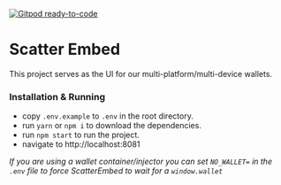 [![Gitpod ready-to-code](https://img.shields.io/badge/Gitpod-ready--to--code-blue?logo=gitpod)](https://gitpod.io/#https://github.com/GetScatter/ScatterEmbed)

# Scatter Embed

This project serves as the UI for our multi-platform/multi-device wallets.

### Installation & Running
- copy `.env.example` to `.env` in the root directory.
- run `yarn` or `npm i` to download the dependencies.
- run `npm start` to run the project.
- navigate to http://localhost:8081

_If you are using a wallet container/injector you can set `NO_WALLET=` in the `.env` file
to force ScatterEmbed to wait for a `window.wallet`_
